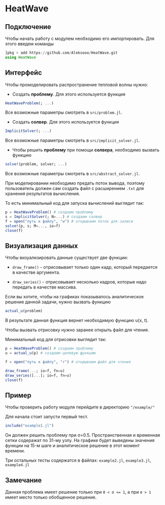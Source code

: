 # HeatWave

## Подключение
Чтобы начать работу с модулем необходимо его импортировать. Для этого введем команды
```julia
]pkg > add https://github.com/Aleksooo/HeatWave.git
using HeatWave
```
## Интерфейс
Чтобы промоделировать распространение тепловой волны нужно:
- Создать **проблему**. Для этого используется функция 
```julia
HeatWaveProblem(; ...)
```
Все возможные параметры смотреть в `src/problem.jl`.

- Создать **солвер**. Для этого используется функция
```julia
ImplicitSolver(; ...)
```
Все возможные параметры смотреть в `src/implicit_solver.jl`.

- Чтобы решить **проблему** при помощи **солвера**, необходимо вызвать функцию 
```julia
solve!(problem, solver; ...)
```
Все возможные параметры смотреть в `src/abstract_solver.jl`.

При моделировании необходимо предать поток вывода, поэтому пользователь должен сам создать файл с расширением `.txt` для хранения результатов вычисления.

То есть минимальный код для запуска вычислений выглядит так:
```julia
p = HeatWaveProblem() # создаем проблему
s = ImplicitSolver(; N=...) # создаем солвер
f = open("путь к файлу", "w") # открываем поток для записи
solve!(p, s; M=..., io=f)
close(f)
```

## Визуализация данных
Чтобы визуализировать данные существует две функции:
- `draw_frame()` - отрисовывает только один кадр, который передается в качестве аргумента.

- `draw_series()` - отрисовывает несколько кадров, которые надо передать в качестве массива.

Если вы хотите, чтобы на графиках показывалось аналитическое решение данной задачи, нужно вызвать функцию
```julia
actual_u(problem)
```
В результате данная функция вернет необходимую функцию u(x, t).

Чтобы вызвать отрисовку нужно заранее открыть файл для чтения.

Минимальный код для отрисовки выглядит так:
```julia
p = HeatWaveProblem() # cоздаем проблему 
u = actual_u(p) # создаем целевую функцию

f = open("путь к файлу", "r") # открываем файл для чтения

draw_frame(...; io=f, fn=u)
draw_series([...]; io=f, fn=u)
close(f)
```

## Пример
Чтобы проверить работу модуля перейдите в директорию `"/example/"`

Для начала стоит запусти первый тест. 
```julia
include("example1.jl")
```
Он должен решить проблему при σ=0.5. Пространственная и временная сетки содеражат по 31-му узлу. На графике будет выведены значения функции на 15-м шаге и аналитическое решение в этот момент времени.

Три остальных тесты содержатся в файлах: `example2.jl`, `example3.jl`, `example4.jl` 

## Замечание
Данная проблема имеет решение только при `0 < σ <= 1`, а при `σ > 1` имеет место только обобщенное решение.